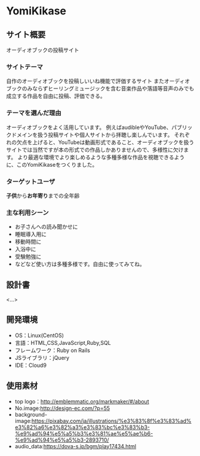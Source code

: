 # YomiKikase

## サイト概要
オーディオブックの投稿サイト

### サイトテーマ
自作のオーディオブックを投稿しいいね機能で評価するサイト
またオーディオブックのみならずヒーリングミュージックを含む音楽作品や落語等音声のみでも成立する作品を自由に投稿、評価できる。

### テーマを選んだ理由
オーディオブックをよく活用しています。
例えばaudibleやYouTube、パブリックドメインを扱う投稿サイトや個人サイトから拝聴し楽しんでいます。
それぞれの欠点を上げると、YouTubeは動画形式であること、オーディオブックを扱うサイトでは当然ですが本の形式での作品しかありませんので、多様性に欠けます。
より最適な環境でより楽しめるような多種多様な作品を視聴できるように、このYomiKikaseをつくりました。

### ターゲットユーザ
**子供**から**お年寄り**までの全年齢

### 主な利用シーン
- お子さんへの読み聞かせに
- 睡眠導入用に
- 移動時間に
- 入浴中に
- 受験勉強に
- などなど使い方は多種多様です。自由に使ってみてね。

## 設計書
<...>

## 開発環境
- OS：Linux(CentOS)
- 言語：HTML,CSS,JavaScript,Ruby,SQL
- フレームワーク：Ruby on Rails
- JSライブラリ：jQuery
- IDE：Cloud9

## 使用素材
- top logo：http://emblemmatic.org/markmaker/#/about
- No.image:http://design-ec.com/?p=55
- background-image:https://pixabay.com/ja/illustrations/%e3%83%8f%e3%83%ad%e3%82%a6%e3%82%a3%e3%83%bc%e3%83%b3-%e9%ad%94%e5%a5%b3%e3%81%ae%e5%ae%b6-%e9%ad%94%e5%a5%b3-2893710/
- audio_data:https://dova-s.jp/bgm/play17434.html